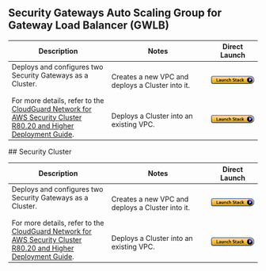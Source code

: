 ## Security Gateways Auto Scaling Group for Gateway Load Balancer (GWLB)

<table>
    <thead>
        <tr>
            <th>Description</th>
            <th>Notes</th>
            <th>Direct Launch</th>
        </tr>
    </thead>
    <tbody>
        <tr>
            <td rowspan="2" width="40%">
           Deploys and configures two Security Gateways as a Cluster.<br/><br/>For more details, refer to the <a href="https://sc1.checkpoint.com/documents/IaaS/WebAdminGuides/EN/CloudGuard_Network_for_AWS_Cluster_DeploymentGuide/Default.htm">CloudGuard Network for AWS Security Cluster R80.20 and Higher Deployment Guide</a>. 
            </td>
            <td width="40%">Creates a new VPC and deploys a Cluster into it.</td>
            <td><a href="https://console.aws.amazon.com/cloudformation/home#/stacks/create/review?templateURL=https://cgi-cfts.s3.amazonaws.com/cluster/cluster-master.yaml&stackName=Check-Point-Cluster"><img src="./launch.png"/></a></td>
        </tr>
        <tr>
            <td width="40%">Deploys a Cluster into an existing VPC.	</td>
            <td><a href="https://console.aws.amazon.com/cloudformation/home#/stacks/create/review?templateURL=https://cgi-cfts.s3.amazonaws.com/cluster/cluster.yaml&stackName=Check-Point-Cluster"><img src="./launch.png"/></a></td>
        </tr>
    </tbody>
</table>
## Security Cluster

<table>
    <thead>
        <tr>
            <th>Description</th>
            <th>Notes</th>
            <th>Direct Launch</th>
        </tr>
    </thead>
    <tbody>
        <tr>
            <td rowspan="2" width="40%">
           Deploys and configures two Security Gateways as a Cluster.<br/><br/>For more details, refer to the <a href="https://sc1.checkpoint.com/documents/IaaS/WebAdminGuides/EN/CloudGuard_Network_for_AWS_Cluster_DeploymentGuide/Default.htm">CloudGuard Network for AWS Security Cluster R80.20 and Higher Deployment Guide</a>. 
            </td>
            <td width="40%">Creates a new VPC and deploys a Cluster into it.</td>
            <td><a href="https://console.aws.amazon.com/cloudformation/home#/stacks/create/review?templateURL=https://cgi-cfts.s3.amazonaws.com/cluster/cluster-master.yaml&stackName=Check-Point-Cluster"><img src="./launch.png"/></a></td>
        </tr>
        <tr>
            <td width="40%">Deploys a Cluster into an existing VPC.	</td>
            <td><a href="https://console.aws.amazon.com/cloudformation/home#/stacks/create/review?templateURL=https://cgi-cfts.s3.amazonaws.com/cluster/cluster.yaml&stackName=Check-Point-Cluster"><img src="./launch.png"/></a></td>
        </tr>
    </tbody>
</table>
<br/>
<br/>